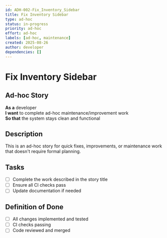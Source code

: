 ```yaml
---
id: ADH-002-Fix_Inventory_Sidebar
title: Fix Inventory Sidebar
type: ad-hoc
status: in-progress  
priority: ad-hoc
effort: ad-hoc
labels: [ad-hoc, maintenance]
created: 2025-08-26
author: developer
dependencies: []
---
```


# Fix Inventory Sidebar

## Ad-hoc Story

**As a** developer  
**I want** to complete ad-hoc maintenance/improvement work  
**So that** the system stays clean and functional

## Description

This is an ad-hoc story for quick fixes, improvements, or maintenance work that doesn't require formal planning.

## Tasks

- [ ] Complete the work described in the story title
- [ ] Ensure all CI checks pass
- [ ] Update documentation if needed

## Definition of Done

- [ ] All changes implemented and tested
- [ ] CI checks passing
- [ ] Code reviewed and merged
